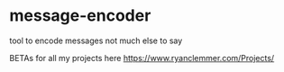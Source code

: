 # message-encoder
tool to encode messages not much else to say 

BETAs for all my projects here https://www.ryanclemmer.com/Projects/
